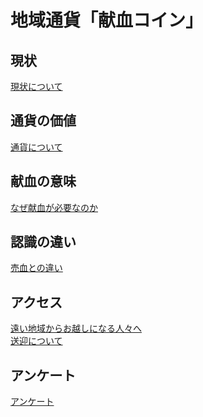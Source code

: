 # 地域通貨「献血コイン」

## 現状
[現状について](https://westv35.github.io/kenketu/genzyou)

## 通貨の価値
[通貨について](https://westv35.github.io/kenketu/coin_details)<br>

## 献血の意味
[なぜ献血が必要なのか](https://westv35.github.io/kenketu/kenketu_igi)

##  認識の違い
[売血との違い](https://westv35.github.io/kenketu/Difference_Of_Blood_sale)<br>

## アクセス
[遠い地域からお越しになる人々へ](https://westv35.github.io/kenketu/courtesy%20bus)<br>
[送迎について](https://westv35.github.io/kenketu/Bus_driver)<br>

## アンケート
[アンケート](https://westv35.github.io/kenketu/anketo)
